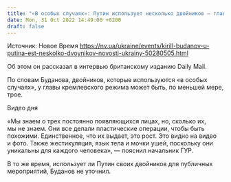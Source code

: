 ```yaml
---
title: "«В особых случаях»: Путин использует несколько двойников — глава ГУР"
date: Mon, 31 Oct 2022 14:49:00 +0200
draft: false
---
```

Источник: Новое Время https://nv.ua/ukraine/events/kirill-budanov-u-putina-est-neskolko-dvoynikov-novosti-ukrainy-50280505.html


Об этом он рассказал в интервью британскому изданию Daily Mail.

По словам Буданова, двойников, которые используются «в особых случаях», у главы кремлевского режима может быть, по меньшей мере, трое.

 Видео дня   

«Мы знаем о трех постоянно появляющихся лицах, но, сколько их, мы не знаем. Они все делали пластические операции, чтобы быть похожими. Единственное, что их выдает, это рост. Это видно на видео и фото. Также жестикуляция, язык тела и мочки ушей, поскольку они уникальны для каждого человека», — пояснил начальник ГУР.

В то же время, использует ли Путин своих двойников для публичных мероприятий, Буданов не уточнил.
